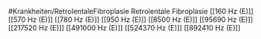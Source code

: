 #Krankheiten/RetrolentaleFibroplasie
Retrolentale Fibroplasie
[[160 Hz (E)]]
[[570 Hz (E)]]
[[780 Hz (E)]]
[[950 Hz (E)]]
[[8500 Hz (E)]]
[[95690 Hz (E)]]
[[217520 Hz (E)]]
[[491000 Hz (E)]]
[[524370 Hz (E)]]
[[892410 Hz (E)]]